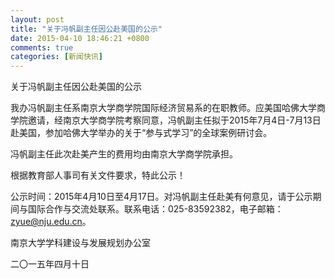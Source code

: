 ```yaml
---
layout: post
title: "关于冯帆副主任因公赴美国的公示"
date: 2015-04-10 18:46:21 +0800
comments: true
categories: [新闻快讯]
---
```



关于冯帆副主任因公赴美国的公示
 
  我办冯帆副主任系南京大学商学院国际经济贸易系的在职教师。应美国哈佛大学商学院邀请，经南京大学商学院考察同意，冯帆副主任拟于2015年7月4日-7月13日赴美国，参加哈佛大学举办的关于“参与式学习”的全球案例研讨会。

  冯帆副主任此次赴美产生的费用均由南京大学商学院承担。

  根据教育部人事司有关文件要求，特此公示！

  公示时间：2015年4月10日至4月17日。对冯帆副主任赴美有何意见，请于公示期间与国际合作与交流处联系。联系电话：025-83592382，电子邮箱：<zyue@nju.edu.cn>。
 
                                                
南京大学学科建设与发展规划办公室

二〇一五年四月十日
　
